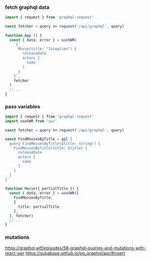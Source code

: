### fetch graphql data
```ts
import { request } from 'graphql-request'
 
const fetcher = query => request('/api/graphql', query)
 
function App () {
  const { data, error } = useSWR(
    `{
      Movie(title: "Inception") {
        releaseDate
        actors {
          name
        }
      }
    }`,
    fetcher
  )
  // ...
}
```

### pass variables
```ts
import { request } from 'graphql-request'
import useSWR from 'swr'
 
const fetcher = query => request('/api/graphql', query)

const FindMoviesByTitle = gql`{
  query FindMoviesByTitle($title: string!) {
    FindMoviesByTitle(title: $title) {
      releaseDate
      actors {
        name
      }
    }
  }
}`
 
function Movie({ partialTitle }) {
  const { data, error } = useSWR([
    FindMoviesByTitle, 
    { 
      title: partialTitle
    },
  ], fetcher)
  // ...
}
```

### mutations
https://graphql.wtf/episodes/58-graphql-queries-and-mutations-with-react-swr
https://supabase.github.io/pg_graphql/api/#insert
